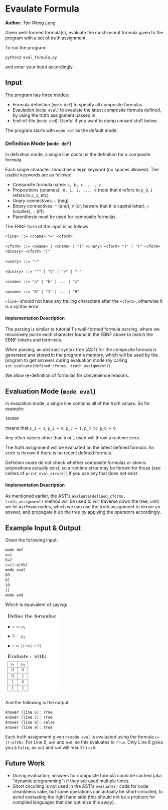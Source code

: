 # Evaulate Formula

**Author:** _Tan Wang Leng_

Given well-formed formula(s), evaluate the most-recent
formula given to the program with a set of truth assignment.

To run the program:

```
python3 eval_formula.py
```

and enter your input accordingly.

## Input

The program has three modes:

* Formula definition (`mode def`) to specify all composite formulas.
* Evaulation (`mode eval`) to evaulate the latest composite formula defined, 
  by using the truth assignment passed in.
* End-of-file (`mode end`). Useful if you want to dump unused stuff below.

The program starts with `mode def` as the default mode.

### Definition Mode (`mode def`)

In definition mode, a single line contains the definition
for a composite formula.

Each single character should be a legal keyword (no spaces allowed).
The usable keywords are as follows:

* Composite formula name: `a, b, c, ..., z`
* Propositions (pnames):` 0, 1, 2, ..., 9`
(note that `0` refers to `p_0`, `1` refers to `p_1`, etc)
* Unary connectives: `~` (neg)
* Binary connectives: `^` (and), `V` (or, beware that it is capital letter), `>` (implies), `-` (iff)
* Parenthesis must be used for composite formulas.

The EBNF form of the input is as follows:

```
<line> ::= <cname> "=" <cform>

<cform> ::= <pname> | <cname> | "(" <unary> <cform> ")" | "(" <cform> <binary> <cform> ")"

<unary> ::= "~"

<binary> ::= "^" | "V" | ">" | "-"

<cname> ::= "a" | "b" | ... | "z"

<pname> ::= "0" | "1" | ... | "9"
```

`<line>` should not have any trailing characters after the `<cform>`, otherwise
it is a syntax error.

#### Implementation Description

The parsing is similar to tutorial 1's well-formed formula parsing, 
where we recursively parse each character found in the EBNF above to
match the EBNF tokens and terminals.

When parsing, an abstract syntax tree (AST) for the composite
formula is generated and stored in the program's memory, which will be
used by the program to get answers during evaluation mode
(by calling `ast.evaluate(defined_cforms, truth_assignment)`).

We allow re-definition of formulas for convenience reasons.

## Evaluation Mode (`mode eval`)

In evaulation mode, a single line contains all of the truth
values. So for example:

```
101000
```

means that `p_1 = 1`, `p_2 = 0`, `p_3 = 1`, `p_4 to p_6 = 0`.

Any other values other than `0` or `1` used will throw a
runtime error.

The truth assignment will be evaluated on the latest
defined formula. An error is thrown if there is no 
recent defined formula.

Defintion mode do not check whether composite formulas
or atomic propositions actually exist, so a runtime
error may be thrown for those (see callers of
`print_eval_error()`) if you use any that does not exist.

#### Implementation Description

As mentioned earlier, the AST's `evaluate(defined_cforms, truth_assignment)` 
method will be used to will traverse down the tree, until we hit `AstPname`
nodes, which we can use the truth assignment to derive an answer, and
propagate it up the tree by applying the operators accordingly.

## Example Input & Output

Given the following input:

```
mode def
a=1
b=2
c=((~a)Vb)
mode eval
00
01
10
11
mode end
```

Which is equivalent of saying:

![example_input](example_input.png)

And the following is the output:

```
Answer (line 6): True
Answer (line 7): True
Answer (line 8): False
Answer (line 9): True
```

Each truth assignment given in `mode eval` is evaluated
using the formula `c=((~a)Vb)`. For Line 6, 
`a=0` and `b=0`, so this evaluates to `True`. Only Line 8 gives
you a `False`, as `a=1` and `b=0` will result in `c=0`.

## Future Work

* During evaluation, answers for composite formula could be cached
  (aka "dynamic programming") if they are used multiple times.
* Short circuiting is not used in the AST's `evaluate()` code for
  code cleanliness sake, but some operations can actually be short-circuited,
  to avoid evaluating the right hand side (this should not be a problem
  for compiled languages that can optimize this away).
